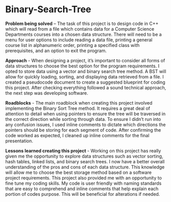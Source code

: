 # Binary-Search-Tree

**Problem being solved** – The task of this project is to design code in C++ which will read from a file which contains data for a Computer Science Departments courses into a chosen data structure. There will need to be a menu for user options to include reading a data file, printing a general course list in alphanumeric order, printing a specified class with prerequisites, and an option to exit the program.

**Approach** - When designing a project, it’s important to consider all forms of data structures to choose the best option for the program requirements. I opted to store data using a vector and binary search tree method. A BST will allow for quickly loading, sorting, and displaying data retrieved from a file. I created a pseudocode document to create a suggested blueprint for coding this project. After checking everything followed a sound technical approach, the next step was developing software.

**Roadblocks** - The main roadblock when creating this project involved implementing the Binary Sort Tree method. It requires a great deal of attention to detail when using pointers to ensure the tree will be traversed in the correct direction while sorting through data. To ensure I didn’t run into any confusion issues, I used inline comments to dictate which directions the pointers should be storing for each segment of code. After confirming the code worked as expected, I cleaned up inline comments for the final presentation.

**Lessons learned creating this project** - Working on this project has really given me the opportunity to explore data structures such as vector sorting, hash tables, linked lists, and binary search trees. I now have a better overall understanding of the pros and cons of each data structure. This knowledge will allow me to choose the best storage method based on a software project requirements. This project also provided me with an opportunity to fine tune my coding skills. My code is user friendly with naming standards that are easy to comprehend and inline comments that help explain each portion of codes purpose. This will be beneficial for alterations if needed.
